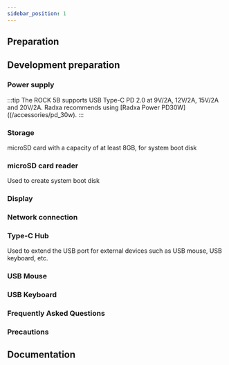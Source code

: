 ```yaml
---
sidebar_position: 1
---
```


## Preparation

## Development preparation

### Power supply

:::tip
The ROCK 5B supports USB Type-C PD 2.0 at 9V/2A, 12V/2A, 15V/2A and 20V/2A. Radxa recommends using [Radxa Power PD30W]((/accessories/pd_30w).
:::

### Storage

microSD card with a capacity of at least 8GB, for system boot disk

### microSD card reader

Used to create system boot disk

### Display

### Network connection

### Type-C Hub

Used to extend the USB port for external devices such as USB mouse, USB keyboard, etc.

### USB Mouse

### USB Keyboard

### Frequently Asked Questions

### Precautions

## Documentation
